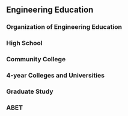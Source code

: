 ## Engineering Education

### Organization of Engineering Education

### High School

### Community College

### 4-year Colleges and Universities

### Graduate Study

### ABET
